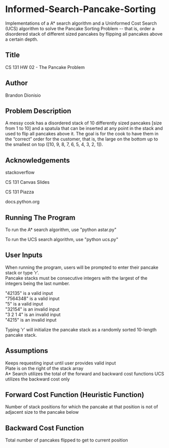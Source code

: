 # Informed-Search-Pancake-Sorting

Implementations of a A* search algorithm and a Uninformed Cost Search (UCS) algorithm to solve the Pancake Sorting Problem -- that is, order a disordered stack of different sized pancakes by flipping all pancakes above a certain depth.

## Title

CS 131 HW 02 - The Pancake Problem

## Author

Brandon Dionisio

## Problem Description

A messy cook has a disordered stack of 10 differently sized pancakes [size from 1 to 10] and a spatula that can be inserted at any point in the stack and used to flip all pancakes above it. The goal is for the cook to have them in the “correct” order for the customer, that is, the large on the bottom up to the smallest on top ([10, 9, 8, 7, 6, 5, 4, 3, 2, 1]).

## Acknowledgements

stackoverflow

CS 131 Canvas Slides

CS 131 Piazza

docs.python.org

## Running The Program

To run the A* search algorithm, use "python astar.py"

To run the UCS search algorithm, use "python ucs.py"

## User Inputs

When running the program, users will be prompted to enter their pancake stack or type 'r'.  
Pancake stacks must be consecutive integers with the largest of the integers being the last number.

"42135" is a valid input  
"7564348" is a valid input  
"5" is a valid input  
"32154" is an invalid input  
"3 2 1 4" is an invalid input  
"4215" is an invalid input  

Typing 'r' will initialize the pancake stack as a randomly sorted 10-length pancake stack.

## Assumptions

Keeps requesting input until user provides valid input  
Plate is on the right of the stack array  
A* Search utilizes the total of the forward and backward cost functions
UCS utilizes the backward cost only

## Forward Cost Function (Heuristic Function)

Number of stack positions for which the pancake at that position is not of adjacent size to the pancake below

## Backward Cost Function

Total number of pancakes flipped to get to current position
